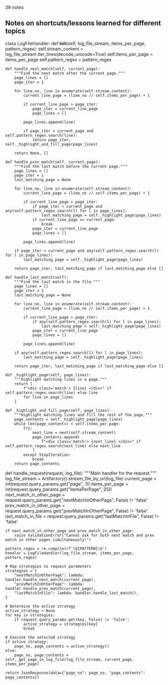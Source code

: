 3# notes

## Notes on shortcuts/lessons learned for different topics

        
class LogFileHandler:
    def __init__(self, log_file_stream, items_per_page, pattern_regex):
        self.stream_content = log_file_stream.iter_lines(decode_unicode=True)
        self.items_per_page = items_per_page
        self.pattern_regex = pattern_regex

    def handle_next_match(self, current_page):
        """Find the next match after the current page."""
        page_lines = []
        page_iter = 1

        for line_no, line in enumerate(self.stream_content):
            current_line_page = (line_no // self.items_per_page) + 1

            if current_line_page > page_iter:
                page_iter = current_line_page
                page_lines = []

            page_lines.append(line)

            if page_iter > current_page and self.pattern_regex.search(line):
                return page_iter, self._highlight_and_fill_page(page_lines)

        return None, []

    def handle_prev_match(self, current_page):
        """Find the last match before the current page."""
        page_lines = []
        page_iter = 1
        last_matching_page = None

        for line_no, line in enumerate(self.stream_content):
            current_line_page = (line_no // self.items_per_page) + 1

            if current_line_page > page_iter:
                if page_iter < current_page and any(self.pattern_regex.search(l) for l in page_lines):
                    last_matching_page = self._highlight_page(page_lines)
                if current_line_page >= current_page:
                    break
                page_iter = current_line_page
                page_lines = []

            page_lines.append(line)

        if page_iter < current_page and any(self.pattern_regex.search(l) for l in page_lines):
            last_matching_page = self._highlight_page(page_lines)

        return page_iter, last_matching_page if last_matching_page else []

    def handle_last_match(self):
        """Find the last match in the file."""
        page_lines = []
        page_iter = 1
        last_matching_page = None

        for line_no, line in enumerate(self.stream_content):
            current_line_page = (line_no // self.items_per_page) + 1

            if current_line_page > page_iter:
                if any(self.pattern_regex.search(l) for l in page_lines):
                    last_matching_page = self._highlight_page(page_lines)
                page_iter = current_line_page
                page_lines = []

            page_lines.append(line)

        if any(self.pattern_regex.search(l) for l in page_lines):
            last_matching_page = self._highlight_page(page_lines)

        return page_iter, last_matching_page if last_matching_page else []

    def _highlight_page(self, page_lines):
        """Highlight matching lines in a page."""
        return [
            f"<div class='match'> {line} </div>" if self.pattern_regex.search(line) else line
            for line in page_lines
        ]

    def _highlight_and_fill_page(self, page_lines):
        """Highlight matching lines and fill the rest of the page."""
        page_contents = self._highlight_page(page_lines)
        while len(page_contents) < self.items_per_page:
            try:
                next_line = next(self.stream_content)
                page_contents.append(
                    f"<div class='match'> {next_line} </div>" if self.pattern_regex.search(next_line) else next_line
                )
            except StopIteration:
                break
        return page_contents


def handle_request(request, log_file):
    """Main handler for the request."""
    log_file_stream = Artifactory().stream_file_by_url(log_file)
    current_page = int(request.query_params.get("page", 1))
    items_per_page = int(request.query_params.get("itemsPerPage", 25))
    next_match_in_other_page = request.query_params.get("nextMatchInOtherPage", False) != 'false'
    prev_match_in_other_page = request.query_params.get("prevMatchInOtherPage", False) != 'false'
    last_match_in_file = request.query_params.get("lastMatchInFile", False) != 'false'

    if next_match_in_other_page and prev_match_in_other_page:
        raise ValidationError("Cannot ask for both next match and prev match in other pages simultaneously!")

    pattern_regex = re.compile(rf'\b{PATTERN}\b')
    handler = LogFileHandler(log_file_stream, items_per_page, pattern_regex)

    # Map strategies to request parameters
    strategies = {
        "nextMatchInOtherPage": lambda: handler.handle_next_match(current_page),
        "prevMatchInOtherPage": lambda: handler.handle_prev_match(current_page),
        "lastMatchInFile": lambda: handler.handle_last_match(),
    }

    # Determine the active strategy
    active_strategy = None
    for key in strategies:
        if request.query_params.get(key, False) != 'false':
            active_strategy = strategies[key]
            break

    # Execute the selected strategy
    if active_strategy:
        page_no, page_contents = active_strategy()
    else:
        page_no, page_contents = self._get_page_in_log_file(log_file_stream, current_page, items_per_page)

    return JsonResponse(data={"page_no": page_no, "page_contents": page_contents})
